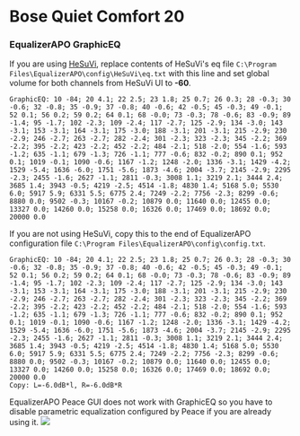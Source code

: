 # Bose Quiet Comfort 20
### EqualizerAPO GraphicEQ
If you are using [HeSuVi](https://sourceforge.net/projects/hesuvi/), replace contents of HeSuVi's eq file `C:\Program Files\EqualizerAPO\config\HeSuVi\eq.txt` with this line and set global volume for both channels from HeSuVi UI to **-60**.
```
GraphicEQ: 10 -84; 20 4.1; 22 2.5; 23 1.8; 25 0.7; 26 0.3; 28 -0.3; 30 -0.6; 32 -0.8; 35 -0.9; 37 -0.8; 40 -0.6; 42 -0.5; 45 -0.3; 49 -0.1; 52 0.1; 56 0.2; 59 0.2; 64 0.1; 68 -0.0; 73 -0.3; 78 -0.6; 83 -0.9; 89 -1.4; 95 -1.7; 102 -2.3; 109 -2.4; 117 -2.7; 125 -2.9; 134 -3.0; 143 -3.1; 153 -3.1; 164 -3.1; 175 -3.0; 188 -3.1; 201 -3.1; 215 -2.9; 230 -2.9; 246 -2.7; 263 -2.7; 282 -2.4; 301 -2.3; 323 -2.3; 345 -2.2; 369 -2.2; 395 -2.2; 423 -2.2; 452 -2.2; 484 -2.1; 518 -2.0; 554 -1.6; 593 -1.2; 635 -1.1; 679 -1.3; 726 -1.1; 777 -0.6; 832 -0.2; 890 0.1; 952 0.1; 1019 -0.1; 1090 -0.6; 1167 -1.2; 1248 -2.0; 1336 -3.1; 1429 -4.2; 1529 -5.4; 1636 -6.0; 1751 -5.6; 1873 -4.6; 2004 -3.7; 2145 -2.9; 2295 -2.3; 2455 -1.6; 2627 -1.1; 2811 -0.3; 3008 1.1; 3219 2.1; 3444 2.4; 3685 1.4; 3943 -0.5; 4219 -2.5; 4514 -1.8; 4830 1.4; 5168 5.0; 5530 6.0; 5917 5.9; 6331 5.5; 6775 2.4; 7249 -2.2; 7756 -2.3; 8299 -0.6; 8880 0.0; 9502 -0.3; 10167 -0.2; 10879 0.0; 11640 0.0; 12455 0.0; 13327 0.0; 14260 0.0; 15258 0.0; 16326 0.0; 17469 0.0; 18692 0.0; 20000 0.0
```
If you are not using HeSuVi, copy this to the end of EqualizerAPO configuration file `C:\Program Files\EqualizerAPO\config\config.txt`.
```
GraphicEQ: 10 -84; 20 4.1; 22 2.5; 23 1.8; 25 0.7; 26 0.3; 28 -0.3; 30 -0.6; 32 -0.8; 35 -0.9; 37 -0.8; 40 -0.6; 42 -0.5; 45 -0.3; 49 -0.1; 52 0.1; 56 0.2; 59 0.2; 64 0.1; 68 -0.0; 73 -0.3; 78 -0.6; 83 -0.9; 89 -1.4; 95 -1.7; 102 -2.3; 109 -2.4; 117 -2.7; 125 -2.9; 134 -3.0; 143 -3.1; 153 -3.1; 164 -3.1; 175 -3.0; 188 -3.1; 201 -3.1; 215 -2.9; 230 -2.9; 246 -2.7; 263 -2.7; 282 -2.4; 301 -2.3; 323 -2.3; 345 -2.2; 369 -2.2; 395 -2.2; 423 -2.2; 452 -2.2; 484 -2.1; 518 -2.0; 554 -1.6; 593 -1.2; 635 -1.1; 679 -1.3; 726 -1.1; 777 -0.6; 832 -0.2; 890 0.1; 952 0.1; 1019 -0.1; 1090 -0.6; 1167 -1.2; 1248 -2.0; 1336 -3.1; 1429 -4.2; 1529 -5.4; 1636 -6.0; 1751 -5.6; 1873 -4.6; 2004 -3.7; 2145 -2.9; 2295 -2.3; 2455 -1.6; 2627 -1.1; 2811 -0.3; 3008 1.1; 3219 2.1; 3444 2.4; 3685 1.4; 3943 -0.5; 4219 -2.5; 4514 -1.8; 4830 1.4; 5168 5.0; 5530 6.0; 5917 5.9; 6331 5.5; 6775 2.4; 7249 -2.2; 7756 -2.3; 8299 -0.6; 8880 0.0; 9502 -0.3; 10167 -0.2; 10879 0.0; 11640 0.0; 12455 0.0; 13327 0.0; 14260 0.0; 15258 0.0; 16326 0.0; 17469 0.0; 18692 0.0; 20000 0.0
Copy: L=-6.0dB*l, R=-6.0dB*R
```
EqualizerAPO Peace GUI does not work with GraphicEQ so you have to disable parametric equalization configured by Peace if you are already using it.
![](https://raw.githubusercontent.com/jaakkopasanen/AutoEq/master/results/SBAF-Serious/innerfidelity/onear/Bose%20Quiet%20Comfort%2020/Bose%20Quiet%20Comfort%2020.png)
